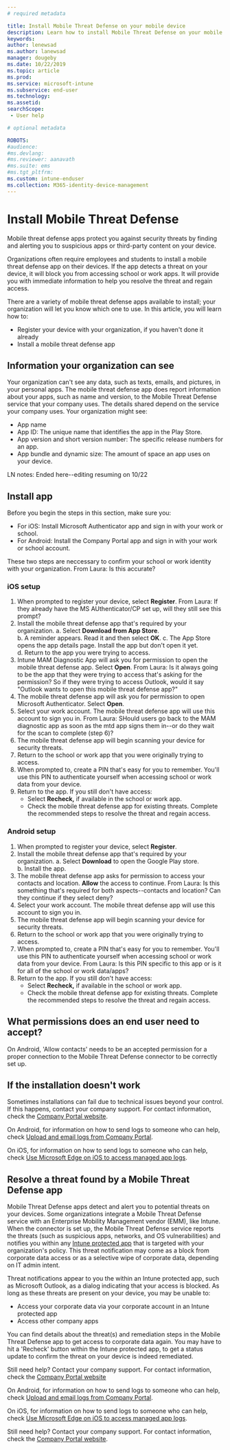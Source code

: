 ```yaml
---
# required metadata

title: Install Mobile Threat Defense on your mobile device
description: Learn how to install Mobile Threat Defense on your mobile device.
keywords:
author: lenewsad
ms.author: lanewsad  
manager: dougeby
ms.date: 10/22/2019
ms.topic: article
ms.prod:
ms.service: microsoft-intune
ms.subservice: end-user
ms.technology:
ms.assetid: 
searchScope:
 - User help

# optional metadata

ROBOTS:  
#audience:
#ms.devlang:
#ms.reviewer: aanavath  
#ms.suite: ems
#ms.tgt_pltfrm:
ms.custom: intune-enduser
ms.collection: M365-identity-device-management
---  
```


# Install Mobile Threat Defense   

Mobile threat defense apps protect you against security threats by finding and alerting you to suspicious apps or third-party content on your device.  

Organizations often require employees and students to install a mobile threat defense app on their devices. If the app detects a threat on your device, it will block you from accessing school or work apps. It will provide you with immediate information to help you resolve the threat and regain access.  

There are a variety of mobile threat defense apps available to install; your organization will let you know which one to use. In this article, you will learn how to:

* Register your device with your organization, if you haven't done it already
* Install a mobile threat defense app 


## Information your organization can see   

Your organization can't see any data, such as texts, emails, and pictures, in your personal apps. The mobile threat defense app does report information about your apps, such as name and version, to the Mobile Threat Defense service that your company uses. The details shared depend on the service your company uses. Your organization might see:   

* App name  
* App ID: The unique name that identifies the app in the Play Store.  
* App version and short version number: The specific release numbers for an app.  
* App bundle and dynamic size: The amount of space an app uses on your device.    

LN notes: Ended here--editing resuming on 10/22 

## Install app    
 Before you begin the steps in this section, make sure you:  

* For iOS: Install Microsoft Authenticator app and sign in with your work or school. 
* For Android: Install the Company Portal app and sign in with your work or school account. 

These two steps are neccessary to confirm your school or work identity with your organization.  From Laura: Is this accurate?

### iOS setup  

1. When prompted to register your device, select **Register**. From Laura: If they already have the MS AUthenticator/CP set up, will they still see this prompt?  
2. Install the mobile threat defense app that's required by your organization. 
    a. Select **Download from App Store**.  
    b. A reminder appears. Read it and then select **OK**.
    c. The App Store opens the app details page. Install the app but don't open it yet.   
    d. Return to the app you were trying to access. 
3. Intune MAM Diagnostic App will ask you for permission to open the mobile threat defense app. Select **Open**. From Laura: Is it always going to be the app that they were trying to access that's asking for the permission? So if they were trying to access Outlook, would it say "Outlook wants to open this mobile threat defense app?"
4. The mobile threat defense app will ask you for permission to open Microsoft Authenticator. Select **Open**. 
5. Select your work account. The mobile threat defense app will use this account to sign you in.  From Laura: SHould users go back to the MAM diagnostic app as soon as the mtd app signs them in--or do they wait for the scan to complete (step 6)?
6. The mobile threat defense app will begin scanning your device for security threats. 
7.  Return to the school or work app that you were originally trying to access.  
8. When prompted to, create a PIN that's easy for you to remember. You'll use this PIN to authenticate yourself when accessing school or work data from your device. 
9. Return to the app. If you still don't have access:  
    * Select **Recheck,** if available in the school or work app.  
    * Check the mobile threat defense app for existing threats. Complete the recommended steps to resolve the threat and regain access.    

### Android setup 
1. When prompted to register your device, select **Register**. 
2. Install the mobile threat defense app that's required by your organization. 
    a. Select **Download** to open the Google Play store.  
    b. Install the app.  
3. The mobile threat defense app asks for permission to access your contacts and location. **Allow** the access to continue.  From Laura: Is this something that's required for both aspects--contacts and location? Can they continue if they select deny?
4. Select your work account. The mobile threat defense app will use this account to sign you in.
6. The mobile threat defense app will begin scanning your device for security threats.
9. Return to the school or work app that you were originally trying to access.
10. When prompted to, create a PIN that's easy for you to remember. You'll use this PIN to authenticate yourself when accessing school or work data from your device.  From Laura: Is this PIN specific to this app or is it for all of the school or work data/apps?
11. Return to the app. If you still don't have access:  
    * Select **Recheck,** if available in the school or work app.  
    * Check the mobile threat defense app for existing threats. Complete the recommended steps to resolve the threat and regain access.   

## What permissions does an end user need to accept? 

On Android, 'Allow contacts' needs to be an accepted permission for a proper connection to the Mobile Threat Defense connector to be correctly set up.

## If the installation doesn't work

Sometimes installations can fail due to technical issues beyond your control. If this happens, contact your company support. For contact information, check the [Company Portal website](https://go.microsoft.com/fwlink/?linkid=2010980).

On Android, for information on how to send logs to someone who can help, check [Upload and email logs from Company Portal](https://docs.microsoft.com/en-us/intune-user-help/send-logs-to-your-it-admin-by-email-android). 

On iOS, for information on how to send logs to someone who can help, check [Use Microsoft Edge on iOS to access managed app logs](https://docs.microsoft.com/en-us/intune/apps/manage-microsoft-edge#use-microsoft-edge-on-ios-to-access-managed-app-logs). 

## Resolve a threat found by a Mobile Threat Defense app

Mobile Threat Defense apps detect and alert you to potential threats on your devices. Some organizations integrate a Mobile Threat Defense service with an Enterprise Mobility Management vendor (EMM), like Intune. When the connector is set up, the Mobile Threat Defense service reports the threats (such as suspicious apps, networks, and OS vulnerabilities) and notifies you within any [Intune protected app](https://docs.microsoft.com/en-us/intune/apps/apps-supported-intune-apps) that is targeted with your organization's policy. This threat notification may come as a block from corporate data access or as a selective wipe of corporate data, depending on IT admin intent. 

Threat notifications appear to you the within an Intune protected app, such as Microsoft Outlook, as a dialog indicating that your access is blocked. As long as these threats are present on your device, you may be unable to:  

* Access your corporate data via your corporate account in an Intune protected app
* Access other company apps 

You can find details about the threat(s) and remediation steps in the Mobile Threat Defense app to get access to corporate data again. You may have to hit a 'Recheck' button within the Intune protected app, to get a status update to confirm the threat on your device is indeed remediated. 

Still need help? Contact your company support. For contact information, check the [Company Portal website](https://go.microsoft.com/fwlink/?linkid=2010980) 

On Android, for information on how to send logs to someone who can help, check [Upload and email logs from Company Portal](https://docs.microsoft.com/en-us/intune-user-help/send-logs-to-your-it-admin-by-email-android). 

On iOS, for information on how to send logs to someone who can help, check [Use Microsoft Edge on iOS to access managed app logs](https://docs.microsoft.com/en-us/intune/apps/manage-microsoft-edge#use-microsoft-edge-on-ios-to-access-managed-app-logs). 


Still need help? Contact your company support. For contact information, check the [Company Portal website](https://go.microsoft.com/fwlink/?linkid=2010980).

